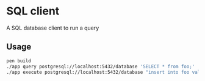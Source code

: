 # SQL client

A SQL database client to run a query

## Usage

```sh
pen build
./app query postgresql://localhost:5432/database 'SELECT * from foo;'
./app execute postgresql://localhost:5432/database "insert into foo values (1, 'bar');"
```

